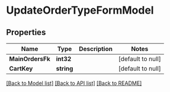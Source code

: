 # UpdateOrderTypeFormModel

## Properties
Name | Type | Description | Notes
------------ | ------------- | ------------- | -------------
**MainOrdersFk** | **int32** |  | [default to null]
**CartKey** | **string** |  | [default to null]

[[Back to Model list]](../README.md#documentation-for-models) [[Back to API list]](../README.md#documentation-for-api-endpoints) [[Back to README]](../README.md)


